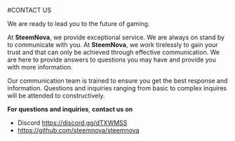 #CONTACT US

We are ready to lead you to the future of gaming.

At **SteemNova**, we provide exceptional service. We are always on stand by to communicate with
you. At **SteemNova**, we work tirelessly to gain your trust and that can only be achieved through effective communication. We are here to provide answers to questions you may have and provide you with more information.

Our communication team is trained to ensure you get the best response and information. Questions and inquiries ranging from basic to complex inquires will be attended to constructively.



**For questions and inquiries**, 
**contact us on**


- Discord https://discord.gg/dTXWMSS
- https://github.com/steemnova/steemnova


